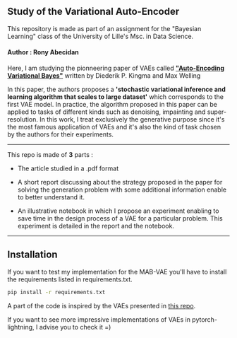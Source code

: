 ## Study of the Variational Auto-Encoder

This repository is made as part of an assignment for the "Bayesian Learning" class of the University of Lille's Msc. in Data Science.

#### Author : Rony Abecidan

Here, I am studying the pionneering paper of VAEs called [**"Auto-Encoding Variational Bayes"**](https://arxiv.org/abs/1312.6114) written by Diederik P. Kingma and Max Welling 

In this paper, the authors proposes a **'stochastic variational inference and learning algorithm that scales to large dataset'** which corresponds to the first VAE model. In practice, the algorithm proposed in this paper can be applied to tasks of different kinds such as denoising, impainting and super-resolution. In this work, I treat exclusively the generative purpose since it's the most famous application of VAEs and it's also the kind of task chosen by the authors for their experiments.

***

This repo is made of **3** parts :

- The article studied in a .pdf format

- A short report discussing about the strategy proposed in the paper for solving the generation problem with some additional information enable to better understand it.

- An illustrative notebook in which I propose an experiment enabling to save time in the design process of a VAE for a particular problem. This experiment is detailed in the report and the notebook.

***

## Installation

If you want to test my implementation for the MAB-VAE you'll have to install the requirements listed in requirements.txt. 

```bash
pip install -r requirements.txt
```

A part of the code is inspired by the VAEs presented in [this repo](https://github.com/AntixK/PyTorch-VAE).

If you want to see more impressive implementations of VAEs in pytorch-lightning, I advise you to check it =)